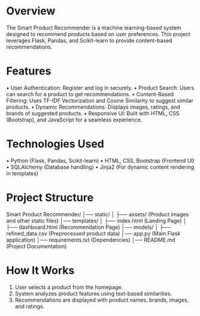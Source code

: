 
# Overview
The Smart Product Recommender is a machine learning-based system designed to recommend products based on user preferences. This project leverages Flask, Pandas, and Scikit-learn to provide content-based recommendations.

# Features
•	User Authentication: Register and log in securely.
•	Product Search: Users can search for a product to get recommendations.
•	Content-Based Filtering: Uses TF-IDF Vectorization and Cosine Similarity to suggest similar products.
•	Dynamic Recommendations: Displays images, ratings, and brands of suggested products.
•	Responsive UI: Built with HTML, CSS (Bootstrap), and JavaScript for a seamless experience.

# Technologies Used
•	Python (Flask, Pandas, Scikit-learn)
•	HTML, CSS, Bootstrap (Frontend UI)
•	SQLAlchemy (Database handling)
•	Jinja2 (For dynamic content rendering in templates)

# Project Structure
Smart Product Recommender/
│── static/
│   ├── assets/ (Product images and other static files)
│── templates/
│   ├── index.html (Landing Page)
│   ├── dashboard.html (Recommendation Page)
│── models/
│   ├── refined_data.csv (Preprocessed product data)
│── app.py (Main Flask application)
│── requirements.txt (Dependencies)
│── README.md (Project Documentation)

# How It Works
1.	User selects a product from the homepage.
2.	System analyzes product features using text-based similarities.
3.	Recommendations are displayed with product names, brands, images, and ratings.



